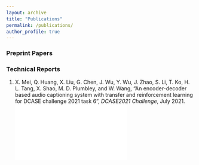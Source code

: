 ```yaml
---
layout: archive
title: "Publications"
permalink: /publications/
author_profile: true
---
```


### Preprint Papers


### Technical Reports
1. X. Mei, Q. Huang, X. Liu, G. Chen, J. Wu, Y. Wu, J. Zhao, S. Li, T. Ko, H. L. Tang, X. Shao, M. D. Plumbley, and W. Wang, “An encoder-decoder based audio captioning system with transfer and reinforcement learning for DCASE challenge 2021 task 6”, *DCASE2021 Challenge*, July 2021. ![(pdf)](files/2021_DCASE_Task6_audio_captioning.pdf)
